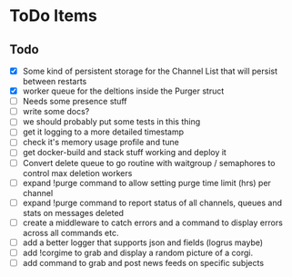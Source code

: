 # ToDo Items

## Todo

- [X] Some kind of persistent storage for the Channel List that will persist between restarts
- [X] worker queue for the deltions inside the Purger struct
- [ ] Needs some presence stuff
- [ ] write some docs?
- [ ] we should probably put some tests in this thing
- [ ] get it logging to a more detailed timestamp
- [ ] check it's memory usage profile and tune
- [ ] get docker-build and stack stuff working and deploy it
- [ ] Convert delete queue to go routine with waitgroup / semaphores to control max deletion workers
- [ ] expand !purge command to allow setting purge time limit (hrs) per channel
- [ ] expand !purge command to report status of all channels, queues and stats on messages deleted
- [ ] create a middleware to catch errors and a command to display errors across all commands etc.
- [ ] add a better logger that supports json and fields (logrus maybe)
- [ ] add !corgime to grab and display a random picture of a corgi.
- [ ] add command to grab and post news feeds on specific subjects
